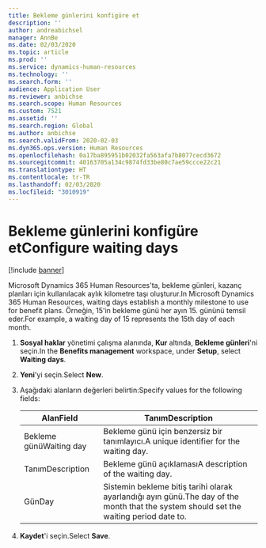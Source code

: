 ```yaml
---
title: Bekleme günlerini konfigüre et
description: ''
author: andreabichsel
manager: AnnBe
ms.date: 02/03/2020
ms.topic: article
ms.prod: ''
ms.service: dynamics-human-resources
ms.technology: ''
ms.search.form: ''
audience: Application User
ms.reviewer: anbichse
ms.search.scope: Human Resources
ms.custom: 7521
ms.assetid: ''
ms.search.region: Global
ms.author: anbichse
ms.search.validFrom: 2020-02-03
ms.dyn365.ops.version: Human Resources
ms.openlocfilehash: 0a17ba895951b02032fa563afa7b8077cecd3672
ms.sourcegitcommit: 40163705a134c9874fd33be80c7ae59ccce22c21
ms.translationtype: HT
ms.contentlocale: tr-TR
ms.lasthandoff: 02/03/2020
ms.locfileid: "3010919"
---
```

# <a name="configure-waiting-days"></a><span data-ttu-id="7bad3-102">Bekleme günlerini konfigüre et</span><span class="sxs-lookup"><span data-stu-id="7bad3-102">Configure waiting days</span></span>

[!include [banner](includes/preview-feature.md)]

<span data-ttu-id="7bad3-103">Microsoft Dynamics 365 Human Resources'ta, bekleme günleri, kazanç planları için kullanılacak aylık kilometre taşı oluşturur.</span><span class="sxs-lookup"><span data-stu-id="7bad3-103">In Microsoft Dynamics 365 Human Resources, waiting days establish a monthly milestone to use for benefit plans.</span></span> <span data-ttu-id="7bad3-104">Örneğin, 15'in bekleme günü her ayın 15. gününü temsil eder.</span><span class="sxs-lookup"><span data-stu-id="7bad3-104">For example, a waiting day of 15 represents the 15th day of each month.</span></span> 

1. <span data-ttu-id="7bad3-105">**Sosyal haklar** yönetimi çalışma alanında, **Kur** altında, **Bekleme günleri**'ni seçin.</span><span class="sxs-lookup"><span data-stu-id="7bad3-105">In the **Benefits management** workspace, under **Setup**, select **Waiting days**.</span></span>

2. <span data-ttu-id="7bad3-106">**Yeni**'yi seçin.</span><span class="sxs-lookup"><span data-stu-id="7bad3-106">Select **New**.</span></span>

3. <span data-ttu-id="7bad3-107">Aşağıdaki alanların değerleri belirtin:</span><span class="sxs-lookup"><span data-stu-id="7bad3-107">Specify values for the following fields:</span></span>

   | <span data-ttu-id="7bad3-108">Alan</span><span class="sxs-lookup"><span data-stu-id="7bad3-108">Field</span></span> | <span data-ttu-id="7bad3-109">Tanım</span><span class="sxs-lookup"><span data-stu-id="7bad3-109">Description</span></span> |
   | --- | --- |
   | <span data-ttu-id="7bad3-110">Bekleme günü</span><span class="sxs-lookup"><span data-stu-id="7bad3-110">Waiting day</span></span> | <span data-ttu-id="7bad3-111">Bekleme günü için benzersiz bir tanımlayıcı.</span><span class="sxs-lookup"><span data-stu-id="7bad3-111">A unique identifier for the waiting day.</span></span> |
   | <span data-ttu-id="7bad3-112">Tanım</span><span class="sxs-lookup"><span data-stu-id="7bad3-112">Description</span></span> | <span data-ttu-id="7bad3-113">Bekleme günü açıklaması</span><span class="sxs-lookup"><span data-stu-id="7bad3-113">A description of the waiting day.</span></span> |
   | <span data-ttu-id="7bad3-114">Gün</span><span class="sxs-lookup"><span data-stu-id="7bad3-114">Day</span></span> | <span data-ttu-id="7bad3-115">Sistemin bekleme bitiş tarihi olarak ayarlandığı ayın günü.</span><span class="sxs-lookup"><span data-stu-id="7bad3-115">The day of the month that the system should set the waiting period date to.</span></span> |
   
4. <span data-ttu-id="7bad3-116">**Kaydet**'i seçin.</span><span class="sxs-lookup"><span data-stu-id="7bad3-116">Select **Save**.</span></span>
